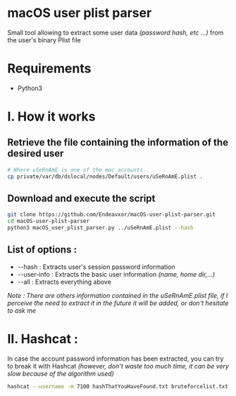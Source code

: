 # macOS user plist parser
Small tool allowing to extract some user data *(password hash, etc ...)* from the user's binary Plist file

# Requirements 
- Python3

# I. How it works
## Retrieve the file containing the information of the desired user

```bash
# Where uSeRnAmE is one of the mac accounts
cp private/var/db/dslocal/nodes/Default/users/uSeRnAmE.plist .
```
## Download and execute the script 
```bash
git clone https://github.com/Endeavxor/macOS-user-plist-parser.git
cd macOS-user-plist-parser
python3 macOS_user_plist_parser.py ../uSeRnAmE.plist --hash
```
## List of options :
- --hash : Extracts user's session password information
- --user-info : Extracts the basic user information *(name, home dir,...)*
- --all : Extracts everything above

*Note : There are others information contained in the uSeRnAmE.plist file, if I perceive the need to extract it in the future it will be added, or don't hesitate to ask me*

# II. Hashcat :
In case the account password information has been extracted, you can try to break it with Hashcat *(however, don't waste too much time, it can be very slow because of the algorithm used)*

```bash
hashcat --username -m 7100 hashThatYouHaveFound.txt bruteforcelist.txt
```
